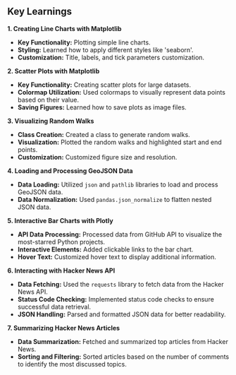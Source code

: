 ## Key Learnings

**1. Creating Line Charts with Matplotlib**

- **Key Functionality:** Plotting simple line charts.
- **Styling:** Learned how to apply different styles like 'seaborn'.
- **Customization:** Title, labels, and tick parameters customization.

**2. Scatter Plots with Matplotlib**

- **Key Functionality:** Creating scatter plots for large datasets.
- **Colormap Utilization:** Used colormaps to visually represent data points based on their value.
- **Saving Figures:** Learned how to save plots as image files.

**3. Visualizing Random Walks**

- **Class Creation:** Created a class to generate random walks.
- **Visualization:** Plotted the random walks and highlighted start and end points.
- **Customization:** Customized figure size and resolution.

**4. Loading and Processing GeoJSON Data**

- **Data Loading:** Utilized `json` and `pathlib` libraries to load and process GeoJSON data.
- **Data Normalization:** Used `pandas.json_normalize` to flatten nested JSON data.

**5. Interactive Bar Charts with Plotly**

- **API Data Processing:** Processed data from GitHub API to visualize the most-starred Python projects.
- **Interactive Elements:** Added clickable links to the bar chart.
- **Hover Text:** Customized hover text to display additional information.

**6. Interacting with Hacker News API**

- **Data Fetching:** Used the `requests` library to fetch data from the Hacker News API.
- **Status Code Checking:** Implemented status code checks to ensure successful data retrieval.
- **JSON Handling:** Parsed and formatted JSON data for better readability.

**7. Summarizing Hacker News Articles**

- **Data Summarization:** Fetched and summarized top articles from Hacker News.
- **Sorting and Filtering:** Sorted articles based on the number of comments to identify the most discussed topics.
